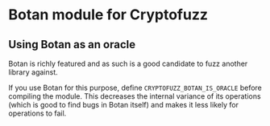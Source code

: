 # Botan module for Cryptofuzz

## Using Botan as an oracle

Botan is richly featured and as such is a good candidate to fuzz another library against.

If you use Botan for this purpose, define `CRYPTOFUZZ_BOTAN_IS_ORACLE` before compiling the module. This decreases the internal variance of its operations (which is good to find bugs in Botan itself) and makes it less likely for operations to fail.
